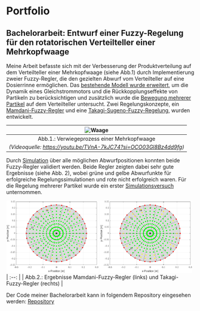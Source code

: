 # Portfolio

## Bachelorarbeit: Entwurf einer Fuzzy-Regelung für den rotatorischen Verteilteller einer Mehrkopfwaage
Meine Arbeit befasste sich mit der Verbesserung der Produktverteilung auf dem Verteilteller einer Mehrkopfwaage (siehe Abb.1) durch Implementierung zweier Fuzzy-Regler, die den gezielten Abwurf vom Verteilteller auf eine Dosierrinne ermöglichen. Das [bestehende Modell wurde erweitert](dynamics.m), um die Dynamik eines Gleichstrommotors und die Rückkopplungseffekte von Partikeln zu berücksichtigen und zusätzlich wurde die [Bewegung mehrerer Partikel](multidynamics.m) auf dem Verteilteller untersucht. Zwei Regelungskonzepte, ein [Mamdani-Fuzzy-Regler](mamdani2.fis) und eine [Takagi-Sugeno-Fuzzy-Regelung](takagi1.fis), wurden entwickelt.

| ![Waage](docs/ezgif.com-optimize.gif) |
| :--: |
| Abb.1.: Verwiegeprozess einer Mehrkopfwaage |
|*(Videoquelle: https://youtu.be/TVnA-7kJC74?si=OCO03Gl8Bz4dd9fg)* |

Durch [Simulation](fuzzySimulateWithConstInput.m) über alle möglichen Abwurfpositionen konnten beide Fuzzy-Regler validiert werden. Beide Regler zeigten dabei sehr gute Ergebnisse (siehe Abb. 2), wobei grüne und gelbe Abwurfunkte für erfolgreiche Regelungssimulationen und rote nicht erfolgreich waren. Für die Regelung mehrerer Partikel wurde ein erster [Simulationsversuch](multiFuzzySimulateWithConstInput.m) unternommen.

<img src="docs/mamdani.png" width="49%" height="50%">  <img src="docs/takagi.png" width="49%" height="50%"> 
| :--: |
| Abb.2.: Ergebnisse Mamdani-Fuzzy-Regler (links) und Takagi-Fuzzy-Regler (rechts) |

Der Code meiner Bachelorarbeit kann in folgendem Repository eingesehen werden: [Repository](https://github.com/alexandernit/github-portfolio)
